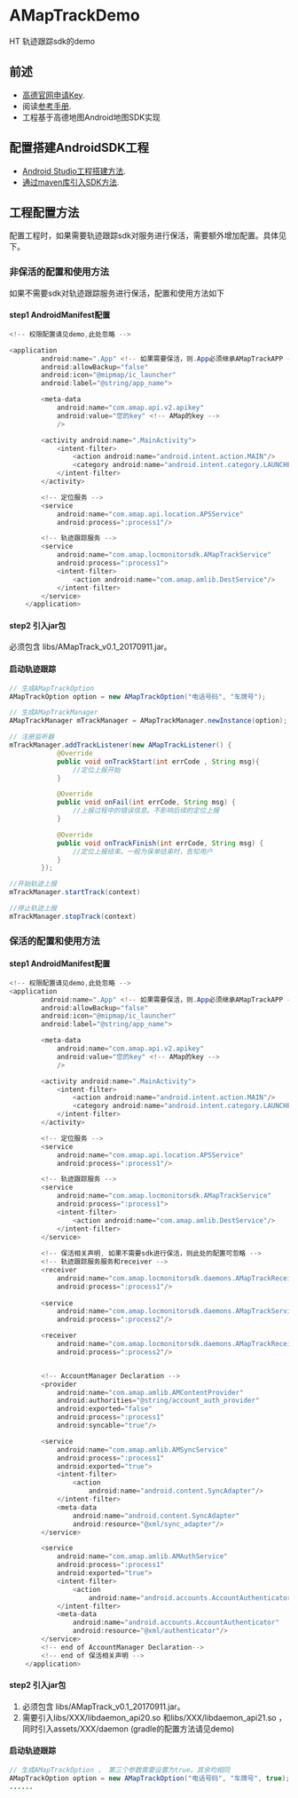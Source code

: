 # AMapTrackDemo
HT 轨迹跟踪sdk的demo

## 前述 ##
- [高德官网申请Key](http://lbs.amap.com/dev/#/).
- 阅读[参考手册](http://a.amap.com/lbs/static/unzip/Android_Map_Doc/index.html).
- 工程基于高德地图Android地图SDK实现

## 配置搭建AndroidSDK工程 ##
- [Android Studio工程搭建方法](http://lbs.amap.com/api/android-sdk/guide/creat-project/android-studio-creat-project/#add-jars).
- [通过maven库引入SDK方法](http://lbsbbs.amap.com/forum.php?mod=viewthread&tid=18786).

## 工程配置方法 ##
配置工程时，如果需要轨迹跟踪sdk对服务进行保活，需要额外增加配置。具体见下。

### 非保活的配置和使用方法 ###
如果不需要sdk对轨迹跟踪服务进行保活，配置和使用方法如下
#### step1 AndroidManifest配置 ####
```java
<!-- 权限配置请见demo,此处忽略 -->

<application
        android:name=".App" <!-- 如果需要保活，则.App必须继承AMapTrackAPP -->
        android:allowBackup="false"
        android:icon="@mipmap/ic_launcher"
        android:label="@string/app_name">

        <meta-data
            android:name="com.amap.api.v2.apikey"
            android:value="您的key" <!-- AMap的key -->
            />

        <activity android:name=".MainActivity">
            <intent-filter>
                <action android:name="android.intent.action.MAIN"/>
                <category android:name="android.intent.category.LAUNCHER"/>
            </intent-filter>
        </activity>

        <!-- 定位服务 -->
        <service
            android:name="com.amap.api.location.APSService"
            android:process=":process1"/>

        <!-- 轨迹跟踪服务 -->
        <service
            android:name="com.amap.locmonitorsdk.AMapTrackService"
            android:process=":process1">
            <intent-filter>
                <action android:name="com.amap.amlib.DestService"/>
            </intent-filter>
        </service>
    </application>
```
#### step2 引入jar包 ####
必须包含 libs/AMapTrack_v0.1_20170911.jar。

#### 启动轨迹跟踪 ####
```java
// 生成AMapTrackOption
AMapTrackOption option = new AMapTrackOption("电话号码", "车牌号");

// 生成AMapTrackManager
AMapTrackManager mTrackManager = AMapTrackManager.newInstance(option);

// 注册监听器
mTrackManager.addTrackListener(new AMapTrackListener() {
            @Override
            public void onTrackStart(int errCode , String msg){
                //定位上报开始
            }

            @Override
            public void onFail(int errCode, String msg) {
                //上报过程中的错误信息。不影响后续的定位上报
            }

            @Override
            public void onTrackFinish(int errCode, String msg) {
                //定位上报结束。一般为保单结束时，告知用户
            }
        });

//开始轨迹上报
mTrackManager.startTrack(context)

//停止轨迹上报
mTrackManager.stopTrack(context)

```

### 保活的配置和使用方法 ###
#### step1 AndroidManifest配置 ####
```java
<!-- 权限配置请见demo,此处忽略 -->
<application
        android:name=".App" <!-- 如果需要保活，则.App必须继承AMapTrackAPP -->
        android:allowBackup="false"
        android:icon="@mipmap/ic_launcher"
        android:label="@string/app_name">

        <meta-data
            android:name="com.amap.api.v2.apikey"
            android:value="您的key" <!-- AMap的key -->
            />

        <activity android:name=".MainActivity">
            <intent-filter>
                <action android:name="android.intent.action.MAIN"/>
                <category android:name="android.intent.category.LAUNCHER"/>
            </intent-filter>
        </activity>

        <!-- 定位服务 -->
        <service
            android:name="com.amap.api.location.APSService"
            android:process=":process1"/>

        <!-- 轨迹跟踪服务 -->
        <service
            android:name="com.amap.locmonitorsdk.AMapTrackService"
            android:process=":process1">
            <intent-filter>
                <action android:name="com.amap.amlib.DestService"/>
            </intent-filter>
        </service>
  
        <!-- 保活相关声明, 如果不需要sdk进行保活，则此处的配置可忽略 -->
        <!-- 轨迹跟踪服务服务和receiver -->
        <receiver
            android:name="com.amap.locmonitorsdk.daemons.AMapTrackReceiver"
            android:process=":process1"/>
      
        <service
            android:name="com.amap.locmonitorsdk.daemons.AMapTrackService2"
            android:process=":process2"/>

        <receiver
            android:name="com.amap.locmonitorsdk.daemons.AMapTrackReceiver2"
            android:process=":process2"/>


        <!-- AccountManager Declaration -->
        <provider
            android:name="com.amap.amlib.AMContentProvider"
            android:authorities="@string/account_auth_provider"
            android:exported="false"
            android:process=":process1"
            android:syncable="true"/>

        <service
            android:name="com.amap.amlib.AMSyncService"
            android:process=":process1"
            android:exported="true">
            <intent-filter>
                <action
                    android:name="android.content.SyncAdapter"/>
            </intent-filter>
            <meta-data
                android:name="android.content.SyncAdapter"
                android:resource="@xml/sync_adapter"/>
        </service>

        <service
            android:name="com.amap.amlib.AMAuthService"
            android:process=":process1"
            android:exported="true">
            <intent-filter>
                <action
                    android:name="android.accounts.AccountAuthenticator"/>
            </intent-filter>
            <meta-data
                android:name="android.accounts.AccountAuthenticator"
                android:resource="@xml/authenticator"/>
        </service>
        <!-- end of AccountManager Declaration-->
        <!-- end of 保活相关声明 -->
    </application>
```

#### step2 引入jar包 ####
1. 必须包含 libs/AMapTrack_v0.1_20170911.jar。
2. 需要引入libs/XXX/libdaemon_api20.so 和libs/XXX/libdaemon_api21.so ，同时引入assets/XXX/daemon
(gradle的配置方法请见demo)

#### 启动轨迹跟踪 ####
```java
// 生成AMapTrackOption ， 第三个参数需要设置为true。其余均相同
AMapTrackOption option = new AMapTrackOption("电话号码", "车牌号", true);
......
```
